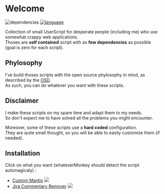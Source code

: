 # Welcome
![dependencies][badge-dep] [![language][badge-lang]][link-vjs]

Collection of small UserScript for desperate people (including me) who use somewhat crappy web applications.  
Thoses are __self contained__ script with as __few dependencies__ as possible (goal is zero for each script).

## Phylosophy 
I've build thoses scripts with the open source phylosophy in mind, as described by the [OSD](https://opensource.org/docs/osd).  
As such, you can do whatever you want with these scripts.


## Disclaimer
I make these scripts on my spare time and adapt them to my needs.  
So don't expect me to have solved all the problems you might encounter.  

Moreover, some of these scripts use a __hard coded__ configuration.  
They are quite small thought, so you will be able to easily customize them (if needed).


## Installation
Click on what you want (whateverMonkey should detect the script automagicaly) :
- [Custom Mantis](https://github.com/Iron-Wolf/Userscripts/raw/master/custom_mantis.user.js) ![][badge-maintained-no]
- [Jira Commentary Remover](https://github.com/Iron-Wolf/Userscripts/raw/master/jira_commentary_remover.user.js) ![][badge-maintained-yes]



[badge-dep]: https://img.shields.io/badge/Dependencies-No-brightgreen
[badge-lang]: https://img.shields.io/badge/Languages-Vanilla%20JS-blueviolet
[badge-maintained-yes]: https://img.shields.io/badge/Maintained-Yes-brightgreen
[badge-maintained-no]: https://img.shields.io/badge/Maintained-No-red
[link-vjs]: http://vanilla-js.com/
